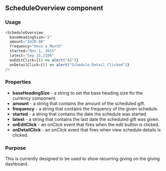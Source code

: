 ## ScheduleOverview component

### Usage

```js
<ScheduleOverview
  baseHeadingSize="2"
  amount="$420.00"
  frequency="Once a Month"
  started="Nov 1, 2015"
  latest="Sep 15,2106"
  onEditClick={() => alert("42")}
  onDetailClick={() => alert("Schedule Detail Clicked")}
/>
```

### Properties

* **baseHeadingSize** - a string to set the base heading size for the currency component.
* **amount** - a string that contains the amount of the scheduled gift.
* **frequency** - a string that contains the frequency of the given schedule.
* **started** - a string that contains the date the schedule was started.
* **latest** - a string that contains the last date the scheduled gift was given.
* **onEditClick** - an onClick event that fires when the edit button is clicked.
* **onDetailClick** - an onClick event that fires when view schedule details is clicked.

### Purpose

This is currently designed to be used to show recurring giving on the giving dashboard.
